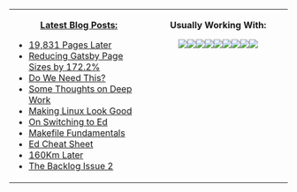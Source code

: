 <table><tr><td valign="top" width="50%">
  
<p align="center">
  <b><a href="https://0066cc.com">Latest Blog Posts:</a></b>
</p>

<!-- BLOG-POST-LIST:START -->
- [19,831 Pages Later](https://0066cc.com/blog/2021/19273pageslater.html)
- [Reducing Gatsby Page Sizes by 172.2%](https://0066cc.com/blog/2020/gatsbyReduce.html)
- [Do We Need This?](https://0066cc.com/blog/2020/brutalweb.html)
- [Some Thoughts on Deep Work](https://0066cc.com/blog/2020/deepwork.html)
- [Making Linux Look Good](https://0066cc.com/blog/2020/linuxGood.html)
- [On Switching to Ed](https://0066cc.com/blog/2020/usingEd.html)
- [Makefile Fundamentals](https://0066cc.com/blog/2020/makefile.html)
- [Ed Cheat Sheet](https://0066cc.com/blog/2020/edCheat.html)
- [160Km Later](https://0066cc.com/blog/2020/running.html)
- [The Backlog Issue 2](https://0066cc.com/blog/2020/backlog2.html)
<!-- BLOG-POST-LIST:END -->
</td>
<td valign="top" width="50%">
<p align="center">
  <b>Usually Working With:</b>
</p>
  
<p align="center">
<img src="https://img.shields.io/badge/c%20-%2300599C.svg?&style=for-the-badge&logo=c&logoColor=white"/><img src="https://img.shields.io/badge/c++%20-%2300599C.svg?&style=for-the-badge&logo=c%2B%2B&ogoColor=white"/><img src="https://img.shields.io/badge/html5%20-%23E34F26.svg?&style=for-the-badge&logo=html5&logoColor=white"/><img src="https://img.shields.io/badge/css3%20-%231572B6.svg?&style=for-the-badge&logo=css3&logoColor=white"/><img src="https://img.shields.io/badge/markdown-%23000000.svg?&style=for-the-badge&logo=markdown&logoColor=white"/><img src="https://img.shields.io/badge/shell_script%20-%23121011.svg?&style=for-the-badge&logo=gnu-bash&logoColor=white"/><img src="https://img.shields.io/badge/latex%20-%23008080.svg?&style=for-the-badge&logo=latex&logoColor=white"/><img src="https://img.shields.io/badge/kotlin-%230095D5.svg?&style=for-the-badge&logo=kotlin&logoColor=white"/><img src="https://img.shields.io/badge/ruby-%23CC342D.svg?&style=for-the-badge&logo=ruby&logoColor=white"/>
</p>

</td>

</tr></table>
